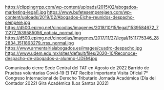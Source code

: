 https://clippingrrpp.com/wp-content/uploads/2015/02/abogados-marketing-legal1.jpg
https://www.bufetesemperejaen.com/wp-content/uploads/2019/02/Abogados-Elche-reunidos-despacho-sempere.jpg
https://d500.epimg.net/cincodias/imagenes/2018/10/15/legal/1539584672_711277_1539585056_noticia_normal.jpg
https://d500.epimg.net/cincodias/imagenes/2017/11/27/legal/1511775346_282834_1511863279_rrss_normal.jpg
https://www.armentalrialabogados.es/images/cuadro-despacho.jpg
https://www.udem.edu.mx/sites/default/files/2020-10/Reconoce-despacho-de-abogados-a-alumno-UDEM.jpg


Comunicado cierre Sede Central del TAT en Agosto de 2022
Barrido de Pruebas voluntarias Covid-19
El TAT Recibe Importante Visita Oficial
7° Congreso Internacional de Derecho Tributario
Jornada Académica (Día del Contador 2022)
Gira Académica (Los Santos 2022)
